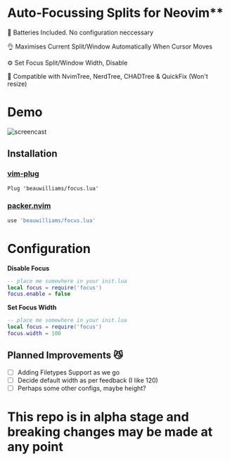 # Auto-Focussing Splits for Neovim**

🔋 Batteries Included. No configuration neccessary

👌 Maximises Current Split/Window Automatically When Cursor Moves

⚙️  Set Focus Split/Window Width, Disable

🙌 Compatible with NvimTree, NerdTree, CHADTree & QuickFix (Won't resize)

# Demo

![screencast](https://i.ibb.co/17J882Y/ezgif-1-b3b5a4e585d9.gif)

## Installation
### [vim-plug](https://github.com/junegunn/vim-plug)
```vim
Plug 'beauwilliams/focus.lua'
```
### [packer.nvim](https://github.com/wbthomason/packer.nvim)
```lua
use 'beauwilliams/focus.lua'
```

# Configuration
**Disable Focus**
```lua
-- place me somewhere in your init.lua
local focus = require('focus')
focus.enable = false
```

**Set Focus Width**
```lua
-- place me somewhere in your init.lua
local focus = require('focus')
focus.width = 100
```

## Planned Improvements 😼

- [ ] Adding Filetypes Support as we go
- [ ] Decide default width as per feedback (I like 120)
- [ ] Perhaps some other configs, maybe height?

# This repo is in alpha stage and breaking changes may be made at any point

